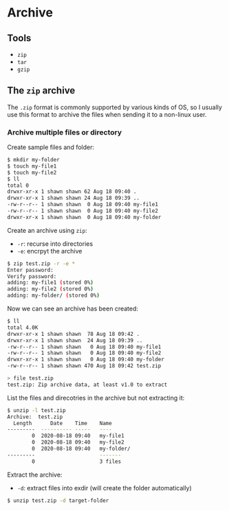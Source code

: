 # Archive

## Tools

- `zip`
- `tar`
- `gzip`

## The `zip` archive

The `.zip` format is commonly supported by various kinds of OS, so I usually use this format to archive the files when sending it to a non-linux user.

### Archive multiple files or directory

Create sample files and folder:

```bash
$ mkdir my-folder
$ touch my-file1
$ touch my-file2
$ ll
total 0
drwxr-xr-x 1 shawn shawn 62 Aug 18 09:40 .
drwxr-xr-x 1 shawn shawn 24 Aug 18 09:39 ..
-rw-r--r-- 1 shawn shawn  0 Aug 18 09:40 my-file1
-rw-r--r-- 1 shawn shawn  0 Aug 18 09:40 my-file2
drwxr-xr-x 1 shawn shawn  0 Aug 18 09:40 my-folder
```

Create an archive using `zip`:

- `-r`: recurse into directories
- `-e`: encrpyt the archive

```bash
$ zip test.zip -r -e *
Enter password: 
Verify password:
adding: my-file1 (stored 0%)
adding: my-file2 (stored 0%)
adding: my-folder/ (stored 0%)
```

Now we can see an archive has been created:

```bash
$ ll
total 4.0K
drwxr-xr-x 1 shawn shawn  78 Aug 18 09:42 .
drwxr-xr-x 1 shawn shawn  24 Aug 18 09:39 ..
-rw-r--r-- 1 shawn shawn   0 Aug 18 09:40 my-file1
-rw-r--r-- 1 shawn shawn   0 Aug 18 09:40 my-file2
drwxr-xr-x 1 shawn shawn   0 Aug 18 09:40 my-folder
-rw-r--r-- 1 shawn shawn 470 Aug 18 09:42 test.zip

> file test.zip 
test.zip: Zip archive data, at least v1.0 to extract
```

List the files and direcotries in the archive but not extracting it:

```bash
$ unzip -l test.zip 
Archive:  test.zip
  Length      Date    Time    Name
---------  ---------- -----   ----
        0  2020-08-18 09:40   my-file1
        0  2020-08-18 09:40   my-file2
        0  2020-08-18 09:40   my-folder/
---------                     -------
        0                     3 files
```

Extract the archive:

- `-d`: extract files into exdir (will create the folder automatically)

```bash
$ unzip test.zip -d target-folder
```
